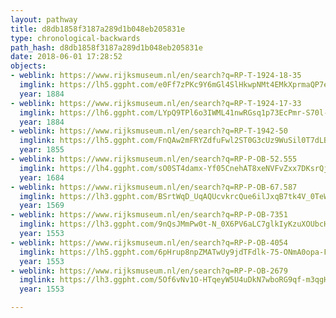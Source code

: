 ```yaml
---
layout: pathway
title: d8db1858f3187a289d1b048eb205831e
type: chronological-backwards
path_hash: d8db1858f3187a289d1b048eb205831e
date: 2018-06-01 17:28:52
objects:
- weblink: https://www.rijksmuseum.nl/en/search?q=RP-T-1924-18-35
  imglink: https://lh5.ggpht.com/e0Ff7zPKc9Y6mGl4SlHkwpNMt4EMkXprmaQP7eg28OZ4z8FRFCFqQRvAf3TRjDI7cKgIICZABdZhWB-mrCHvRHnWUOEP=s200
  year: 1884
- weblink: https://www.rijksmuseum.nl/en/search?q=RP-T-1924-17-33
  imglink: https://lh6.ggpht.com/LYpQ9TPl6o3IWML41nwRGsq1p73EcPmr-S70l-lsAqk6ld_qB--h8_aDxtCkgjx-C3rHDMPicWbG3wSDGTIp03aEf2E=s200
  year: 1884
- weblink: https://www.rijksmuseum.nl/en/search?q=RP-T-1942-50
  imglink: https://lh5.ggpht.com/FnQAw2mFRYZdfuFwl2ST0G3cUz9WuSil0T7dLB6zRbZOzs9iKc-tK6T7tAhhW5s9JOfBMXhqTFWm285-QybfHielh2-g=s200
  year: 1855
- weblink: https://www.rijksmuseum.nl/en/search?q=RP-P-OB-52.555
  imglink: https://lh4.ggpht.com/sO0ST4damx-Yf05CnehAT8xeNVFvZxx7DKsrQjDlG-JwW8_FDfOsUcALyA3tLNOy3mut4SNFRmzYfVkGy4EYPK4OCBM=s200
  year: 1684
- weblink: https://www.rijksmuseum.nl/en/search?q=RP-P-OB-67.587
  imglink: https://lh3.ggpht.com/BSrtWqD_UqAQUcvkrcQue6ilJxqB7tk4V_0TeWACIecgBTnit6IdzObGrV2Te3zlcSqPWdKY6F0fhq-8wchWKgzeEq8=s200
  year: 1569
- weblink: https://www.rijksmuseum.nl/en/search?q=RP-P-OB-7351
  imglink: https://lh3.ggpht.com/9nQsJMmPw0t-N_0X6PV6aLC7glkIyKzuXOUbcHBuzzPxFIxU9eULJuc36EjwCMogMPd8dSr1_VlXzBC1uJaE4uSBKA=s200
  year: 1553
- weblink: https://www.rijksmuseum.nl/en/search?q=RP-P-OB-4054
  imglink: https://lh5.ggpht.com/6pHrup8npZMATwUy9jdTFdlk-75-ONmA0opa-FDVCeGNcp2MaFJ69_83238StEXDvbc_POxEHJvuw8uElxPw4xSLYQ=s200
  year: 1553
- weblink: https://www.rijksmuseum.nl/en/search?q=RP-P-OB-2679
  imglink: https://lh3.ggpht.com/5Of6vNv1O-HTqeyW5U4uDkN7wboRG9qf-m3qgHCFTm8U0Tb03eholYxNegVzo2f09mAuy30IVCZppNOz2WBHbd2tAQ=s200
  year: 1553

---
```

